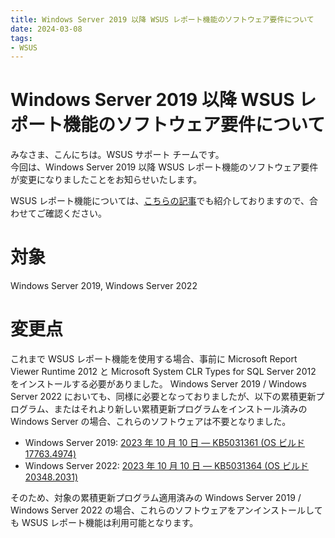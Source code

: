 ```yaml
---
title: Windows Server 2019 以降 WSUS レポート機能のソフトウェア要件について
date: 2024-03-08
tags:
- WSUS
---
```


# Windows Server 2019 以降 WSUS レポート機能のソフトウェア要件について
みなさま、こんにちは。WSUS サポート チームです。  
今回は、Windows Server 2019 以降 WSUS レポート機能のソフトウェア要件が変更になりましたことをお知らせいたします。

WSUS レポート機能については、[こちらの記事](https://jpmem.github.io/blog/wsus/2017-09-04_02/)でも紹介しておりますので、合わせてご確認ください。


# 対象
Windows Server 2019, Windows Server 2022

# 変更点
これまで WSUS レポート機能を使用する場合、事前に Microsoft Report Viewer Runtime 2012 と Microsoft System CLR Types for SQL Server 2012 をインストールする必要がありました。
Windows Server 2019 / Windows Server 2022 においても、同様に必要となっておりましたが、以下の累積更新プログラム、またはそれより新しい累積更新プログラムをインストール済みの Windows Server の場合、これらのソフトウェアは不要となりました。

- Windows Server 2019: [2023 年 10 月 10 日 — KB5031361 (OS ビルド 17763.4974)](https://support.microsoft.com/ja-jp/topic/2023-%E5%B9%B4-10-%E6%9C%88-10-%E6%97%A5-kb5031361-os-%E3%83%93%E3%83%AB%E3%83%89-17763-4974-766593db-b47a-4b18-a698-906426860313)
- Windows Server 2022: [2023 年 10 月 10 日 — KB5031364 (OS ビルド 20348.2031)](https://support.microsoft.com/ja-jp/topic/2023-%E5%B9%B4-10-%E6%9C%88-10-%E6%97%A5-kb5031364-os-%E3%83%93%E3%83%AB%E3%83%89-20348-2031-7f1d69e7-c468-4566-887a-1902af791bbc)

そのため、対象の累積更新プログラム適用済みの Windows Server 2019 / Windows Server 2022 の場合、これらのソフトウェアをアンインストールしても WSUS レポート機能は利用可能となります。
